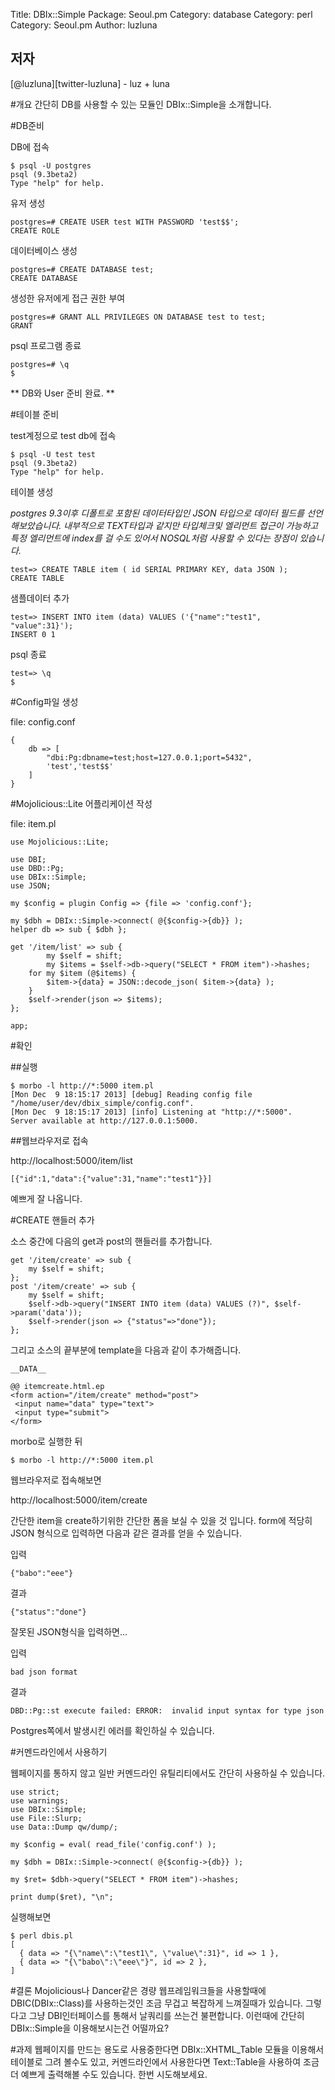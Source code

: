 Title:    DBIx::Simple
Package:  Seoul.pm
Category: database
Category: perl
Category: Seoul.pm
Author:   luzluna


저자
-----

[@luzluna][twitter-luzluna] - luz + luna


#개요
간단히 DB를 사용할 수 있는 모듈인 DBIx::Simple을 소개합니다.

#DB준비

DB에 접속
```
$ psql -U postgres
psql (9.3beta2)
Type "help" for help.
```

유저 생성
```
postgres=# CREATE USER test WITH PASSWORD 'test$$';
CREATE ROLE
```

데이터베이스 생성
```
postgres=# CREATE DATABASE test;
CREATE DATABASE
```

생성한 유저에게 접근 권한 부여
```
postgres=# GRANT ALL PRIVILEGES ON DATABASE test to test;
GRANT
```

psql 프로그램 종료
```
postgres=# \q
$
```

** DB와 User 준비 완료. **



#테이블 준비

test계정으로 test db에 접속
```
$ psql -U test test
psql (9.3beta2)
Type "help" for help.
```

테이블 생성

*postgres 9.3이후 디폴트로 포함된 데이터타입인 JSON 타입으로 데이터 필드를 선언해보았습니다. 내부적으로 TEXT타입과 같지만 타입체크및 엘리먼트 접근이 가능하고 특정 엘리먼트에 index를 걸 수도 있어서 NOSQL처럼 사용할 수 있다는 장점이 있습니다.*
```
test=> CREATE TABLE item ( id SERIAL PRIMARY KEY, data JSON );
CREATE TABLE
```

샘플데이터 추가
```
test=> INSERT INTO item (data) VALUES ('{"name":"test1", "value":31}');
INSERT 0 1
```

psql 종료
```
test=> \q
$
```

#Config파일 생성

file: config.conf
```
{
    db => [
        "dbi:Pg:dbname=test;host=127.0.0.1;port=5432",
        'test','test$$'
    ]
}
```

#Mojolicious::Lite 어플리케이션 작성

file: item.pl
```
use Mojolicious::Lite;

use DBI;
use DBD::Pg;
use DBIx::Simple;
use JSON;

my $config = plugin Config => {file => 'config.conf'};

my $dbh = DBIx::Simple->connect( @{$config->{db}} );
helper db => sub { $dbh };

get '/item/list' => sub {
        my $self = shift;
        my $items = $self->db->query("SELECT * FROM item")->hashes;
    for my $item (@$items) {
        $item->{data} = JSON::decode_json( $item->{data} );
    }
    $self->render(json => $items);
};

app;
```

#확인

##실행

```
$ morbo -l http://*:5000 item.pl
[Mon Dec  9 18:15:17 2013] [debug] Reading config file "/home/user/dev/dbix_simple/config.conf".
[Mon Dec  9 18:15:17 2013] [info] Listening at "http://*:5000".
Server available at http://127.0.0.1:5000.
```

##웹브라우저로 접속

http://localhost:5000/item/list

```
[{"id":1,"data":{"value":31,"name":"test1"}}]
```

예쁘게 잘 나옵니다.

#CREATE 핸들러 추가

소스 중간에 다음의 get과 post의 핸들러를 추가합니다.

```
get '/item/create' => sub {
    my $self = shift;
};
post '/item/create' => sub {
    my $self = shift;
    $self->db->query("INSERT INTO item (data) VALUES (?)", $self->param('data'));
    $self->render(json => {"status"=>"done"});
};
```

그리고 소스의 끝부분에 template을 다음과 같이 추가해줍니다.

```
__DATA__

@@ itemcreate.html.ep
<form action="/item/create" method="post">
 <input name="data" type="text">
 <input type="submit">
</form>
```

morbo로 실행한 뒤

```
$ morbo -l http://*:5000 item.pl
```

웹브라우저로 접속해보면

http://localhost:5000/item/create

간단한 item을 create하기위한 간단한 폼을 보실 수 있을 것 입니다.
form에 적당히 JSON 형식으로 입력하면 다음과 같은 결과를 얻을 수 있습니다.

입력
```
{"babo":"eee"}
```

결과
```
{"status":"done"}
```

잘못된 JSON형식을 입력하면...

입력
```
bad json format
```

결과
```
DBD::Pg::st execute failed: ERROR:  invalid input syntax for type json
```

Postgres쪽에서 발생시킨 에러를 확인하실 수 있습니다.


#커멘드라인에서 사용하기

웹페이지를 통하지 않고 일반 커멘드라인 유틸리티에서도 간단히 사용하실 수 있습니다.

```
use strict;
use warnings;
use DBIx::Simple;
use File::Slurp;
use Data::Dump qw/dump/;

my $config = eval( read_file('config.conf') );

my $dbh = DBIx::Simple->connect( @{$config->{db}} );

my $ret= $dbh->query("SELECT * FROM item")->hashes;

print dump($ret), "\n";
```

실행해보면

```
$ perl dbis.pl
[
  { data => "{\"name\":\"test1\", \"value\":31}", id => 1 },
  { data => "{\"babo\":\"eee\"}", id => 2 },
]
```

#결론
Mojolicious나 Dancer같은 경량 웹프레임워크들을 사용할때에 DBIC(DBIx::Class)를 사용하는것인 조금 무겁고 복잡하게 느껴질때가 있습니다.
그렇다고 그냥 DBI인터페이스를 통해서 날쿼리를 쓰는건 불편합니다. 이런때에 간단히 DBIx::Simple을 이용해보시는건 어떨까요?

#과제
웹페이지를 만드는 용도로 사용중한다면 DBIx::XHTML_Table 모듈을 이용해서 테이블로 그려 볼수도 있고, 커멘드라인에서 사용한다면 Text::Table을 사용하여 조금 더 예쁘게 출력해볼 수도 있습니다. 한번 시도해보세요.

